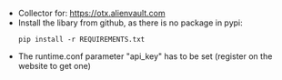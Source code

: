 - Collector for: https://otx.alienvault.com
- Install the libary from github, as there is no package in pypi:
  ```language
  pip install -r REQUIREMENTS.txt
   ```
- The runtime.conf parameter "api_key" has to be set (register on the website to get one)